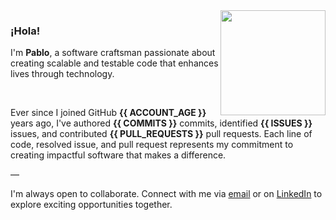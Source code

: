 <img align="right" src="https://image.jimcdn.com/app/cms/image/transf/none/path/s6638516af799e8b4/image/if92b145743c4d028/version/1465617157/image.png" height="168px" />

### ¡Hola!

I'm **Pablo**, a software craftsman passionate about creating scalable and testable code that enhances lives through technology.

<br />

Ever since I joined GitHub **{{ ACCOUNT_AGE }}** years ago, I've authored **{{ COMMITS }}** commits, identified **{{ ISSUES }}** issues, and contributed **{{ PULL_REQUESTS }}** pull requests. Each line of code, resolved issue, and pull request represents my commitment to creating impactful software that makes a difference.

—

I'm always open to collaborate. Connect with me via [email](mailto:chits_ozone0z@icloud.com) or on [LinkedIn](https://www.linkedin.com/feed/) to explore exciting opportunities together.
